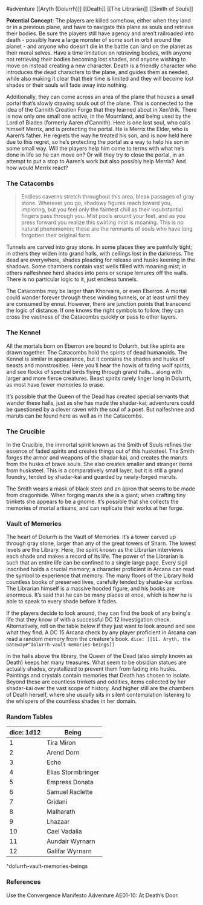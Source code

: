 #adventure [[Aryth (Dolurrh)]] [[Death]] [[The Librarian]] [[Smith of Souls]]

**Potential Concept**: The players are killed somehow, either when they land or in a previous plane, and have to navigate this plane as souls and retrieve their bodies. Be sure the players still have agency and aren’t railroaded into death - possibly have a large monster of some sort in orbit around the planet - and anyone who doesn’t die in the battle can land on the planet as their moral selves. Have a time limitation on retrieving bodies, with anyone not retrieving their bodies becoming lost shades, and anyone wishing to move on instead creating a new character. Death is a friendly character who introduces the dead characters to the plane, and guides them as needed, while also making it clear that their time is limited and they will become lost shades or their souls will fade away into nothing.

Additionally, they can come across an area of the plane that houses a small portal that’s slowly drawing souls out of the plane. This is connected to the idea of the Cannith Creation Forge that they learned about in Xen’drik. There is now only one small one active, in the Mournland, and being used by the Lord of Blades (formerly Aaren d’Cannith). Here is one lost soul, who calls himself Merrix, and is protecting the portal. He is Merrix the Elder, who is Aaren’s father. He regrets the way he treated his son, and is now held here due to this regret, so he’s protecting the portal as a way to help his son in some small way. Will the players help him come to terms with what he’s done in life so he can move on? Or will they try to close the portal, in an attempt to put a stop to Aaren’s work but also possibly help Merrix? And how would Merrix react?

### The Catacombs

> Endless caverns stretch throughout this area, bleak passages of gray stone. Wherever you go, shadowy figures reach toward you, imploring, but you feel only the faintest chill as their insubstantial fingers pass through you. Mist pools around your feet, and as you press forward you realize this swirling mist is moaning. This is no natural phenomenon; these are the remnants of souls who have long forgotten their original form.

Tunnels are carved into gray stone. In some places they are painfully tight; in others they widen into grand halls, with ceilings lost in the darkness. The dead are everywhere, shades pleading for release and husks keening in the shadows. Some chambers contain vast wells filled with moaning mist; in others nalfeshnee herd shades into pens or scrape lemures off the walls. There is no particular logic to it, just endless tunnels.

The Catacombs may be larger than Khorvaire, or even Eberron. A mortal could wander forever through these winding tunnels, or at least until they are consumed by ennui. However, there are junction points that transcend the logic of distance. If one knows the right symbols to follow, they can cross the vastness of the Catacombs quickly or pass to other layers.

### The Kennel

All the mortals born on Eberron are bound to Dolurrh, but like spirits are drawn together. The Catacombs hold the spirits of dead humanoids. The Kennel is similar in appearance, but it contains the shades and husks of beasts and monstrosities. Here you’ll hear the howls of fading wolf spirits, and see flocks of spectral birds flying through grand halls… along with larger and more fierce creatures. Beast spirits rarely linger long in Dolurrh, as most have fewer memories to erase.

It’s possible that the Queen of the Dead has created special servants that wander these halls, just as she has made the shadar-kai; adventurers could be questioned by a clever raven with the soul of a poet. But nalfeshnee and maruts can be found here as well as in the Catacombs.

### The Crucible

In the Crucible, the immortal spirit known as the Smith of Souls refines the essence of faded spirits and creates things out of this husksteel. The Smith forges the armor and weapons of the shadar-kai, and creates the maruts from the husks of brave souls. She also creates smaller and stranger items from husksteel. This is a comparatively small layer, but it is still a grand foundry, tended by shadar-kai and guarded by newly-forged maruts.

The Smith wears a mask of black steel and an apron that seems to be made from dragonhide. When forging maruts she is a giant; when crafting tiny trinkets she appears to be a gnome. It’s possible that she collects the memories of mortal artisans, and can replicate their works at her forge.

### Vault of Memories

The heart of Dolurrh is the Vault of Memories. It’s a tower carved up through gray stone, larger than any of the great towers of Sharn. The lowest levels are the Library. Here, the spirit known as the Librarian interviews each shade and makes a record of its life. The power of the Librarian is such that an entire life can be confined to a single large page. Every sigil inscribed holds a crucial memory; a character proficient in Arcana can read the symbol to experience that memory. The many floors of the Library hold countless books of preserved lives, carefully tended by shadar-kai scribes. The Librarian himself is a massive hooded figure, and his books are enormous. It’s said that he can be many places at once, which is how he is able to speak to every shade before it fades.

If the players decide to look around, they can find the book of any being's life that they know of with a successful DC 12 Investigation check. Alternatively, roll on the table below if they just want to look around and see what they find. A DC 15 Arcana check by any player proficient in Arcana can read a random memory from the creature's book.
`dice: [[11. Aryth, the Gateway#^dolurrh-vault-memories-beings]]`

In the halls above the library, the Queen of the Dead (also simply known as Death) keeps her many treasures. What seem to be obsidian statues are actually shades, crystallized to prevent them from fading into husks. Paintings and crystals contain memories that Death has chosen to isolate. Beyond these are countless trinkets and oddities, items collected by her shadar-kai over the vast scope of history. And higher still are the chambers of Death herself, where she usually sits in silent contemplation listening to the whispers of the countless shades in her domain.

### Random Tables

| dice: 1d12 | Being              |
| --- | ------------------ |
| 1   | Tira Miron         |
| 2   | Arend Dorn         |
| 3   | Echo               |
| 4   | Elias Stormbringer |
| 5   | Empress Donata     |
| 6   | Samuel Raclette    |
| 7   | Gridani            |
| 8   | Malharath          |
| 9   | Lhazaar            |
| 10  | Cael Vadalia       |
| 11  | Aundair Wyrnarn    |
| 12  | Galifar Wyrnarn    |
^dolurrh-vault-memories-beings

### References

Use the Convergence Manifesto Adventure AE01-10: At Death’s Door.
